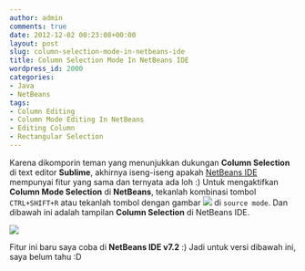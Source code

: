 ```yaml
---
author: admin
comments: true
date: 2012-12-02 00:23:08+00:00
layout: post
slug: column-selection-mode-in-netbeans-ide
title: Column Selection Mode In NetBeans IDE
wordpress_id: 2000
categories:
- Java
- NetBeans
tags:
- Column Editing
- Column Mode Editing In NetBeans
- Editing Column
- Rectangular Selection
---
```


Karena dikomporin teman yang menunjukkan dukungan **Column Selection** di text editor **Sublime**, akhirnya iseng-iseng apakah [NetBeans IDE](http://netbeans.org/) mempunyai fitur yang sama dan ternyata ada loh :) Untuk mengaktifkan **Column Mode Selection** di **NetBeans**, tekanlah kombinasi tombol `CTRL+SHIFT+R` atau tekanlah tombol dengan gambar [![](http://martinusadyh.web.id/wp-content/uploads/2012/12/ClickToEnableColumnModeEditing.png)](http://martinusadyh.web.id/wp-content/uploads/2012/12/ClickToEnableColumnModeEditing.png) di `source mode`. Dan dibawah ini adalah tampilan **Column Selection** di NetBeans IDE.

[![](http://martinusadyh.web.id/wp-content/uploads/2012/12/ColumnModeSelectionInAction.png)](http://martinusadyh.web.id/gallery/?album=4&gallery=3&pid=188)

Fitur ini baru saya coba di **NetBeans IDE v7.2** :) Jadi untuk versi dibawah ini, saya belum tahu :D 
